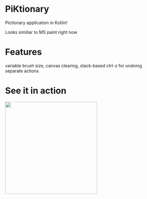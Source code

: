 # PiKtionary
Pictionary application in Kotlin!

Looks similiar to MS paint right now

# Features
variable brush size, canvas clearing, stack-based ctrl-z for undoing separate actions	

# See it in action
<img src="https://gyazo.com/fd370e340d02fa0c7605daed1ce0382c.gif" width="300" height="300" />
